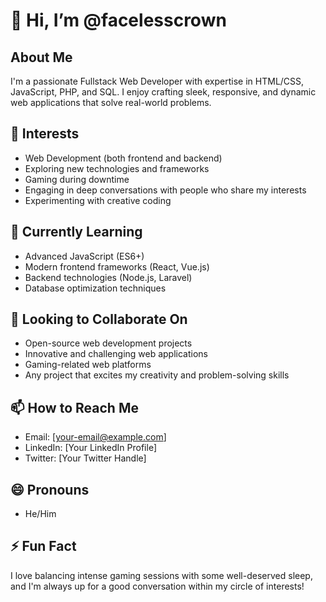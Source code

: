 # 👋 Hi, I’m @facelesscrown

## About Me
I'm a passionate Fullstack Web Developer with expertise in HTML/CSS, JavaScript, PHP, and SQL. I enjoy crafting sleek, responsive, and dynamic web applications that solve real-world problems.

## 👀 Interests
- Web Development (both frontend and backend)
- Exploring new technologies and frameworks
- Gaming during downtime
- Engaging in deep conversations with people who share my interests
- Experimenting with creative coding

## 🌱 Currently Learning
- Advanced JavaScript (ES6+)
- Modern frontend frameworks (React, Vue.js)
- Backend technologies (Node.js, Laravel)
- Database optimization techniques

## 💞️ Looking to Collaborate On
- Open-source web development projects
- Innovative and challenging web applications
- Gaming-related web platforms
- Any project that excites my creativity and problem-solving skills

## 📫 How to Reach Me
- Email: [your-email@example.com]
- LinkedIn: [Your LinkedIn Profile]
- Twitter: [Your Twitter Handle]

## 😄 Pronouns
- He/Him

## ⚡ Fun Fact
I love balancing intense gaming sessions with some well-deserved sleep, and I'm always up for a good conversation within my circle of interests!
